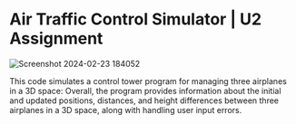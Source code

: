 # Air Traffic Control Simulator | U2 Assignment

![Screenshot 2024-02-23 184052](https://github.com/techmengg/air-traffic-simulator/assets/125338813/4304bec9-c810-4462-ad82-3380e2acdc36)

This code simulates a control tower program for managing three airplanes in a 3D space:
Overall, the program provides information about the initial and updated positions, distances, and height differences between three airplanes in a 3D space,
along with handling user input errors.
